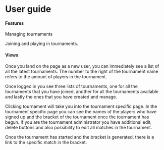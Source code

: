 # User guide

#### Features

Managing tournaments

Joining and playing in tournaments. 

#### Views 

Once you land on the page as a new user, you can immediately see a list of all the latest tournaments. The number to the right of the tournament name refers to the amount of players in the tournament. 

Once logged in you see three lists of tournaments, one for all the tournaments that you have joined, another for all the tournaments available and lastly the ones that you have created and manage. 

Clicking tournament will take you into the tournament specific page. In the tournament specific page you can see the names of the players who have signed up and the bracket of the tournament once the tournament has begun. If you are the tournament administrator you have additional edit, delete buttons and also possibility to edit all matches in the tournament. 

Once the tournament has started and the bracket is generated, there is a link to the specific match in the bracket. 


